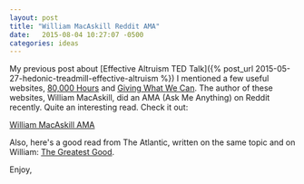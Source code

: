 ```yaml
---
layout: post
title: "William MacAskill Reddit AMA"
date:   2015-08-04 10:27:07 -0500
categories: ideas
---
```

My previous post about [Effective Altruism TED Talk]({% post_url 2015-05-27-hedonic-treadmill-effective-altruism %}) I mentioned a few useful websites, [80,000 Hours](https://80000hours.org/) and [Giving What We Can](https://www.givingwhatwecan.org/). The author of these websites, William MacAskill, did an AMA (Ask Me Anything) on Reddit recently. Quite an interesting read. Check it out:

[William MacAskill AMA](https://www.reddit.com/r/IAmA/comments/3fngcb/iama_cofounder_of_two_nonprofits_with_over_400/)

Also, here's a good read from The Atlantic, written on the same topic and on William: [The Greatest Good](http://www.theatlantic.com/business/archive/2015/06/what-is-the-greatest-good/395768/).

Enjoy,